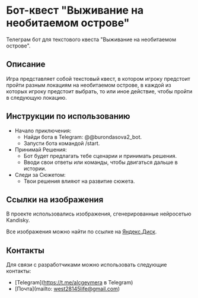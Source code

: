 # Бот-квест "Выживание на необитаемом острове"

Телеграм бот для текстового квеста "Выживание на необитаемом острове".


## Описание

Игра представляет собой текстовый квест, 
в котором игроку предстоит пройти разным локациям на необитаемом острове, 
 в каждой из которых игроку предстоит выбрать, то или иное действие, 
чтобы пройти в следующую локацию.


## Инструкции по использованию
- Начало приключения:
  - Найди бота в Telegram: @@burondasova2_bot.
  - Запусти бота командой /start.
- Принимай Решения:
  - Бот будет предлагать тебе сценарии и принимать решения.
  - Вводи свои ответы или команды, чтобы двигаться дальше в истории. 
- Следи за Сюжетом:
  - Твои решения влияют на развитие сюжета.



## Ссылки на изображения
В проекте использовались изображения, сгенерированные нейросетью Kandisky.

Все изображения можно найти по ссылке на [Яндекс.Диск](https://disk.yandex.ru/client/disk/фото%20к%20квесту).

## Контакты
Для связи с разработчиками можно использовать следующие контакты:

- [Telegram](https://t.me/alcgeymera в Telegram)
- [Почта](mailto: west28145life@gmail.com)

